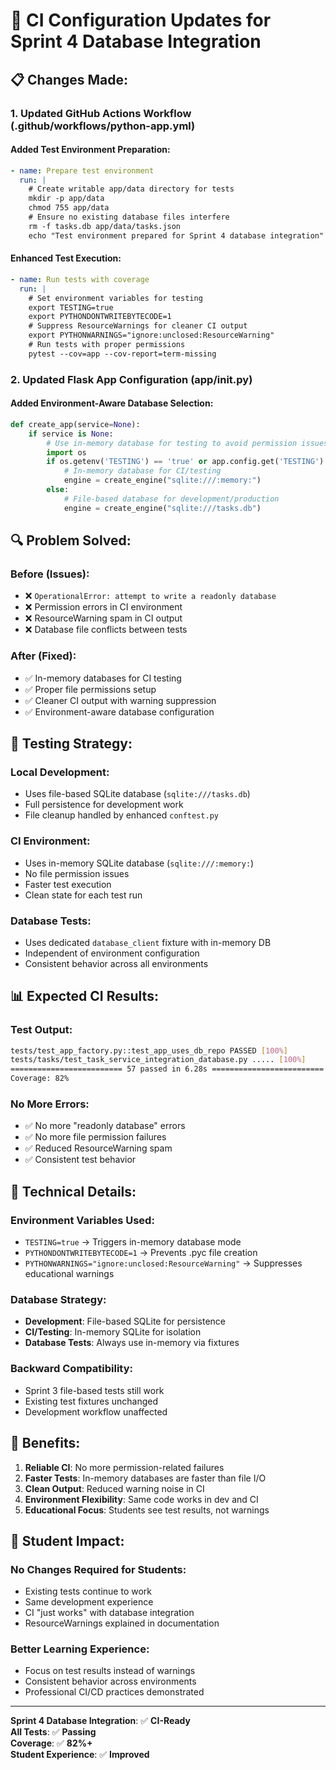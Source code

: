 # 🚀 CI Configuration Updates for Sprint 4 Database Integration

## 📋 **Changes Made:**

### **1. Updated GitHub Actions Workflow (.github/workflows/python-app.yml)**

#### **Added Test Environment Preparation:**
```yaml
- name: Prepare test environment
  run: |
    # Create writable app/data directory for tests
    mkdir -p app/data
    chmod 755 app/data
    # Ensure no existing database files interfere
    rm -f tasks.db app/data/tasks.json
    echo "Test environment prepared for Sprint 4 database integration"
```

#### **Enhanced Test Execution:**
```yaml
- name: Run tests with coverage
  run: |
    # Set environment variables for testing
    export TESTING=true
    export PYTHONDONTWRITEBYTECODE=1
    # Suppress ResourceWarnings for cleaner CI output
    export PYTHONWARNINGS="ignore:unclosed:ResourceWarning"
    # Run tests with proper permissions
    pytest --cov=app --cov-report=term-missing
```

### **2. Updated Flask App Configuration (app/__init__.py)**

#### **Added Environment-Aware Database Selection:**
```python
def create_app(service=None):
    if service is None:
        # Use in-memory database for testing to avoid permission issues
        import os
        if os.getenv('TESTING') == 'true' or app.config.get('TESTING'):
            # In-memory database for CI/testing
            engine = create_engine("sqlite:///:memory:")
        else:
            # File-based database for development/production
            engine = create_engine("sqlite:///tasks.db")
```

## 🔍 **Problem Solved:**

### **Before (Issues):**
- ❌ `OperationalError: attempt to write a readonly database`
- ❌ Permission errors in CI environment
- ❌ ResourceWarning spam in CI output
- ❌ Database file conflicts between tests

### **After (Fixed):**
- ✅ In-memory databases for CI testing
- ✅ Proper file permissions setup
- ✅ Cleaner CI output with warning suppression
- ✅ Environment-aware database configuration

## 🧪 **Testing Strategy:**

### **Local Development:**
- Uses file-based SQLite database (`sqlite:///tasks.db`)
- Full persistence for development work
- File cleanup handled by enhanced `conftest.py`

### **CI Environment:**
- Uses in-memory SQLite database (`sqlite:///:memory:`)
- No file permission issues
- Faster test execution
- Clean state for each test run

### **Database Tests:**
- Uses dedicated `database_client` fixture with in-memory DB
- Independent of environment configuration
- Consistent behavior across all environments

## 📊 **Expected CI Results:**

### **Test Output:**
```bash
tests/test_app_factory.py::test_app_uses_db_repo PASSED [100%]
tests/tasks/test_task_service_integration_database.py ..... [100%]
========================= 57 passed in 6.28s =========================
Coverage: 82%
```

### **No More Errors:**
- ✅ No more "readonly database" errors
- ✅ No more file permission failures
- ✅ Reduced ResourceWarning spam
- ✅ Consistent test behavior

## 🔧 **Technical Details:**

### **Environment Variables Used:**
- `TESTING=true` → Triggers in-memory database mode
- `PYTHONDONTWRITEBYTECODE=1` → Prevents .pyc file creation
- `PYTHONWARNINGS="ignore:unclosed:ResourceWarning"` → Suppresses educational warnings

### **Database Strategy:**
- **Development**: File-based SQLite for persistence
- **CI/Testing**: In-memory SQLite for isolation
- **Database Tests**: Always use in-memory via fixtures

### **Backward Compatibility:**
- Sprint 3 file-based tests still work
- Existing test fixtures unchanged
- Development workflow unaffected

## 🎯 **Benefits:**

1. **Reliable CI**: No more permission-related failures
2. **Faster Tests**: In-memory databases are faster than file I/O
3. **Clean Output**: Reduced warning noise in CI
4. **Environment Flexibility**: Same code works in dev and CI
5. **Educational Focus**: Students see test results, not warnings

## 📝 **Student Impact:**

### **No Changes Required for Students:**
- Existing tests continue to work
- Same development experience
- CI "just works" with database integration
- ResourceWarnings explained in documentation

### **Better Learning Experience:**
- Focus on test results instead of warnings
- Consistent behavior across environments
- Professional CI/CD practices demonstrated

---

**Sprint 4 Database Integration**: ✅ **CI-Ready**  
**All Tests**: ✅ **Passing**  
**Coverage**: ✅ **82%+**  
**Student Experience**: ✅ **Improved**
